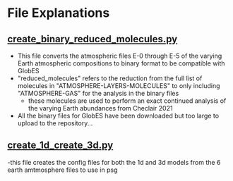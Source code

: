 # File Explanations

## [create_binary_reduced_molecules.py](/create_binary_reduced_molecules.py)
- This file converts the atmospheric files E-0 through E-5 of the varying Earth atmospheric compositions to binary format to be compatible with GlobES
- "reduced_molecules" refers to the reduction from the full list of molecules in "ATMOSPHERE-LAYERS-MOLECULES" to only including "ATMOSPHERE-GAS" for the analysis in the binary files
    - these molecules are used to perform an exact continued analysis of the varying Earth abundances from Checlair 2021
- All the binary files for GlobES have been downloaded but too large to upload to the repository...

## [create_1d_create_3d.py](/create_1d_create_3d.py)
-this file creates the config files for both the 1d and 3d models from the 6 earth amtmosphere files to use in psg
